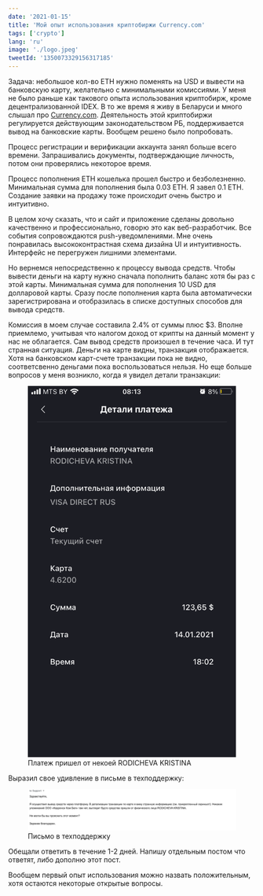 ```yaml
---
date: '2021-01-15'
title: 'Мой опыт использования криптобиржи Currency.com'
tags: ['crypto']
lang: 'ru'
image: './logo.jpeg'
tweetId: '1350073329156317185'
---
```


Задача: небольшое кол-во ETH нужно поменять на USD и вывести на банковскую карту, желательно с минимальными комиссиями. У меня не было раньше как такового опыта использования криптобирж, кроме децентрализованной IDEX. В то же время я живу в Беларуси и много слышал про [Currency.com](https://currency.com). Деятельность этой криптобиржи регулируется действующим законодательством РБ, поддерживается вывод на банковские карты. Вообщем решено было попробовать.

Процесс регистрации и верификации аккаунта занял больше всего времени. Запрашивались документы, подтверждающие личность, потом они проверялись некоторое время.

Процесс пополнения ETH кошелька прошел быстро и безболезненно. Минимальная сумма для пополнения была 0.03 ETH. Я завел 0.1 ETH. Создание заявки на продажу тоже происходит очень быстро и интуитивно.

В целом хочу сказать, что и сайт и приложение сделаны довольно качественно и профессионально, говорю это как веб-разработчик. Все события сопровождаются push-уведомлениями. Мне очень понравилась высококонтрастная схема дизайна UI и интуитивность. Интерфейс не перегружен лишними элементами.

Но вернемся непосредственно к процессу вывода средств. Чтобы вывести деньги на карту нужно сначала пополнить баланс хотя бы раз с этой карты. Минимальная сумма для пополнения 10 USD для долларовой карты. Сразу после пополнения карта была автоматически зарегистрирована и отобразилась в списке доступных способов для вывода средств.

Комиссия в моем случае составила 2.4% от суммы плюс \$3. Вполне приемлемо, учитывая что налогом доход от крипты на данный момент у нас не облагается. Сам вывод средств произошел в течение часа. И тут странная ситуация. Деньги на карте видны, транзакция отображается. Хотя на банковском карт-счете транзакции пока не видно, соответсвенно деньгами пока воспользоваться нельзя. Но еще больше вопросов у меня возникло, когда я увидел детали транзакции:

<figure>
  <img src="./transaction.PNG">
  <figcaption>Платеж пришел от некоей RODICHEVA KRISTINA</figcaption>
</figure>

Выразил свое удивление в письме в техподдержку:

<figure>
  <img src="./mail.png">
  <figcaption>Письмо в техподдержку</figcaption>
</figure>

Обещали ответить в течение 1-2 дней. Напишу отдельным постом что ответят, либо дополню этот пост.

Вообщем первый опыт использования можно назвать положительным, хотя остаются некоторые открытые вопросы.

